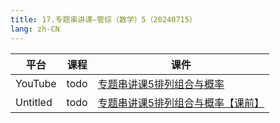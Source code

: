 ```yaml
---
title: 17.专题串讲课—管综（数学）5（20240715）
lang: zh-CN
---
```


| 平台       | 课程                                                                                                                                    | 课件                                                                                                                                                                                                                                              |
|----------|---------------------------------------------------------------------------------------------------------------------------------------|-------------------------------------------------------------------------------------------------------------------------------------------------------------------------------------------------------------------------------------------------|
| YouTube  | todo                                                                                                                                  | [专题串讲课5排列组合与概率](../../public/math/%E6%95%B0%E5%AD%A6-%E6%AD%A3%E5%BC%8F%E8%AF%BE/pdf/%E4%B8%93%E9%A2%98%E4%B8%B2%E8%AE%B2%E8%AF%BE5%E6%8E%92%E5%88%97%E7%BB%84%E5%90%88%E4%B8%8E%E6%A6%82%E7%8E%87.pdf)                                         |
| Untitled | todo  | [专题串讲课5排列组合与概率【课前】](../../public/math/%E6%95%B0%E5%AD%A6-%E6%AD%A3%E5%BC%8F%E8%AF%BE/pdf/%E4%B8%93%E9%A2%98%E4%B8%B2%E8%AE%B2%E8%AF%BE5%E6%8E%92%E5%88%97%E7%BB%84%E5%90%88%E4%B8%8E%E6%A6%82%E7%8E%87%E3%80%90%E8%AF%BE%E5%89%8D%E3%80%91.pdf) |




